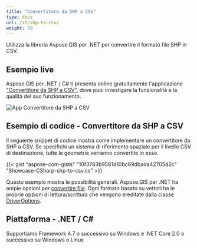 ```yaml
---
title: "Convertitore da SHP a CSV"
type: docs
url: /it/shp-to-csv/
weight: 70
---
```


Utilizza la libreria Aspose.GIS per .NET per convertire il formato file SHP in CSV.

## **Esempio live**

Aspose.GIS per .NET / C# ti presenta online gratuitamente l'applicazione ["Convertitore da SHP a CSV"](https://products.aspose.app/gis/conversion/shp-to-csv), dove puoi investigare la funzionalità e la qualità del suo funzionamento.

![App Convertitore da SHP a CSV](conversion.png)

## **Esempio di codice - Convertitore da SHP a CSV**

Il seguente snippet di codice mostra come implementare un convertitore da SHP a CSV. Se specifichi un sistema di riferimento spaziale per il livello CSV di destinazione, tutte le geometrie verranno convertite in esso. 

{{< gist "aspose-com-gists" "10f3783b9581d10bc69dbada42705d2c" "Showcase-CSharp-shp-to-csv.cs" >}}

Questo esempio mostra le possibilità generali. Aspose.GIS per .NET ha ampie opzioni per [convertire file](https://docs.aspose.com/gis/net/vector-layers/). Ogni formato basato su vettori ha le proprie opzioni di lettura/scrittura che vengono ereditate dalla classe [DriverOptions](https://reference.aspose.com/gis/net/aspose.gis/driveroptions).

## **Piattaforma - .NET / C#**

Supportiamo Framework 4.7 o successivo su Windows e .NET Core 2.0 o successivo su Windows o Linux
